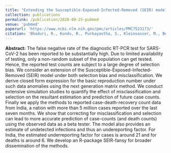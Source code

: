 ```yaml
---
title: "Extending the Susceptible-Exposed-Infected-Removed (SEIR) model to handle the high false negative rate and symptom-based administration of COVID-19 diagnostic tests: SEIR-fans"
collection: publications
permalink: /publication/2020-09-25-pubmed
venue: 'pubmed'
paperurl: 'https://www.ncbi.nlm.nih.gov/pmc/articles/PMC7523173/'
citation: 'Bhaduri, R., Kundu, R., Purkayastha, S., Kleinsasser, M., Beesley, L. J., & Mukherjee, B. (2020). Extending the Susceptible-Exposed-Infected-Removed (SEIR) model to handle the high FAlse Negative rate and SYmptom-based administration of COVID-19 diagnostic tests: SEIR-fansy. medRxiv : the preprint server for health sciences, 2020.09.24.20200238. https://doi.org/10.1101/2020.09.24.20200238'
---
```


**Abstract:** The false negative rate of the diagnostic RT-PCR test for SARS-CoV-2 has been reported to be substantially high. Due to limited availability of testing, only a non-random subset of the population can get tested. Hence, the reported test counts are subject to a large degree of selection bias. We consider an extension of the Susceptible-Exposed-Infected-Removed (SEIR) model under both selection bias and misclassification. We derive closed form expression for the basic reproduction number under such data anomalies using the next generation matrix method. We conduct extensive simulation studies to quantify the effect of misclassification and selection on the resultant estimation and prediction of future case counts. Finally we apply the methods to reported case-death-recovery count data from India, a nation with more than 5 million cases reported over the last seven months. We show that correcting for misclassification and selection can lead to more accurate prediction of case-counts (and death counts) using the observed data as a beta tester. The model also provides an estimate of undetected infections and thus an undereporting factor. For India, the estimated underreporting factor for cases is around 21 and for deaths is around 6. We develop an R-package SEIR-fansy for broader dissemination of the methods.

